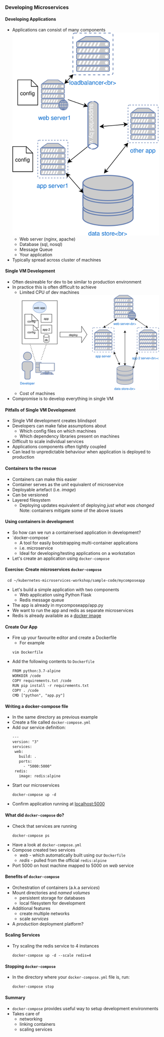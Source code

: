 ### Developing Microservices


#### Developing Applications
* Applications can consist of many components <!-- .element: class="fragment" data-fragment-index="0" -->  ![basic cluster](img/prod-application.svg "Simple Application") <!-- .element: class="img-right" style="width:30%;" -->
   * Web server (nginx, apache)
   * Database (sql, nosql)
   * Message Queue 
   * Your application
* <!-- .element: class="fragment" data-fragment-index="1" -->Typically spread across cluster of machines 


#### Single VM Development

* Often desireable for dev to be similar to production environment <!-- .element: class="fragment" data-fragment-index="0" -->
* In practice this is often difficult to achieve  <!-- .element: class="fragment" data-fragment-index="1" -->
   * Limited CPU of dev machines <!-- .element: class="fragment" data-fragment-index="2" -->![dev-env](img/dev-prod-deploy.svg "Dev environment") <!-- .element: class="img-right fragment" style="width:40%;" data-fragment-index="4" -->
   * Cost of machines <!-- .element: class="fragment" data-fragment-index="3" -->
* Compromise is to develop everything in single VM <!-- .element: class="fragment" data-fragment-index="4" --> 



#### Pitfalls of Single VM Development
* Single VM development creates blindspot <!-- .element: class="fragment" data-fragment-index="0" -->
* Developers can make false assumptions about <!-- .element: class="fragment" data-fragment-index="1" -->
   * Which config files on which machines <!-- .element: class="fragment" data-fragment-index="2" -->
   * Which dependency libraries present on machines <!-- .element: class="fragment" data-fragment-index="3" -->
* Difficult to scale individual services <!-- .element: class="fragment" data-fragment-index="4" -->
* Applications components often tightly coupled <!-- .element: class="fragment" data-fragment-index="5" -->
* Can lead to unpredictable behaviour when application is deployed to production <!-- .element: class="fragment" data-fragment-index="6" -->


#### Containers to the rescue
* Containers can make this easier <!-- .element: class="fragment" data-fragment-index="0" -->
* Container serves as the  <!-- .element: class="fragment" data-fragment-index="1" -->_unit_ equivalent of microservice
* Deployable artefact (i.e. <!-- .element: class="fragment" data-fragment-index="2" -->_image_)
* Can be versioned <!-- .element: class="fragment" data-fragment-index="3" -->
* Layered filesystem <!-- .element: class="fragment" data-fragment-index="4" -->
   + Deploying updates equivalent of deploying _just what was changed_
Note: containers mitigate some of the above issues


#### Using containers in development
* So how can we run a containerised application in development?
* <!-- .element: class="fragment" data-fragment-index="0" -->`docker-compose`
   + A tool for easily bootstrapping multi-container applications
   + i.e. microservice
   + Ideal for developing/testing applications on a workstation
* Let's create an application using <!-- .element: class="fragment" data-fragment-index="1" -->`docker-compose`


#### Exercise: Create microservices `docker-compose`
```
 cd ~/kubernetes-microservices-workshop/sample-code/mycomposeapp 
```
<!-- .element: class="fragment" data-fragment-index="0" -->
* Let's build a simple application with two components <!-- .element: class="fragment" data-fragment-index="1" -->
   * Web application using Python Flask
   * Redis message queue
* The app is already in mycomposeapp/app.py <!-- .element: class="fragment" data-fragment-index="2" -->
* We want to run the app and redis as separate microservices <!-- .element: class="fragment" data-fragment-index="3" -->
* Redis is already available as a <!-- .element: class="fragment" data-fragment-index="4" -->[docker image](https://hub.docker.com/_/redis/)


#### Create Our App
* Fire up your favourite editor and create a Dockerfile <!-- .element: class="fragment" data-fragment-index="0" -->
   - For example
   ```
   vim Dockerfile
   ```
   <!-- .element: style="font-size:13pt;"  -->
* Add the following contents to <!-- .element: class="fragment" data-fragment-index="1" -->`Dockerfile`
   ```
   FROM python:3.7-alpine
   WORKDIR /code
   COPY requirements.txt /code
   RUN pip install -r requirements.txt
   COPY . /code
   CMD ["python", "app.py"]
   ```


#### Writing a docker-compose file
* In the same directory as previous example <!-- .element: class="fragment" data-fragment-index="0" -->
* Create a file called <!-- .element: class="fragment" data-fragment-index="1" -->`docker-compose.yml`
* Add our service definition: <!-- .element: class="fragment" data-fragment-index="2" -->
   ```
  ---
  version: "3"
  services:
    web: 
      build: .
      ports: 
        - "5000:5000"
    redis:
      image: redis:alpine
   ```
 <!-- .element: style="font-size:10pt;" -->
* Start our microservices <!-- .element: class="fragment" data-fragment-index="3" -->
   ```
   docker-compose up -d
   ```
* Confirm application running at <!-- .element: class="fragment" data-fragment-index="4" -->[localhost:5000](http://localhost:5000)


#### What did `docker-compose` do?
* Check that services are running
   ```
   docker-compose ps
   ```
* Have a look at `docker-compose.yml`
* Compose created two services
   + _web_ - which automatically built using our `Dockerfile`
   + _redis_  - pulled from the official `redis:alpine`
* Port 5000 on host machine mapped to 5000 on _web_ service


#### Benefits of `docker-compose`
* Orchestration of containers (a.k.a _services_)
* Mount directories and _named volumes_
  - persistent storage for databases
  - local filesystem for development
* Additional features
  - create multiple networks
  - scale _services_
* A _production_ deployment platform?


#### Scaling Services
* Try scaling the redis service to 4 instances <!-- .element: class="fragment" data-fragment-index="0" -->
   ```
   docker-compose up -d --scale redis=4
   ```

<asciinema-player class="fragment" data-fragment-index="1" autoplay="1" loop="loop"  font-size="medium" speed="1"
     theme="solarized-light" src="asciinema/docker-compose-scaling-service.json"
     cols="138" rows="15"></asciinema-player>


#### Stopping `docker-compose`

* In the directory where your `docker-compose.yml` file is, run:
   ```
   docker-compose stop
   ```


#### Summary

* `docker-compose` provides useful way to setup development environments
* Takes care of
   * networking
   * linking containers
   * scaling services

